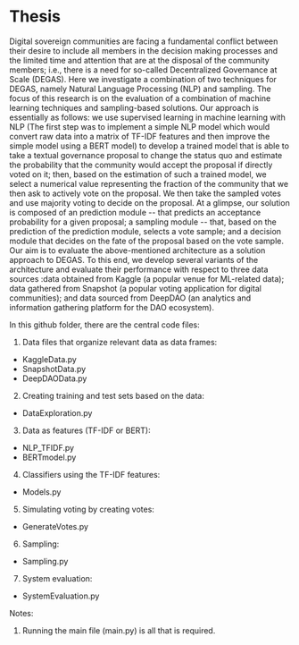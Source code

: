 # Thesis
Digital sovereign communities are facing a fundamental conflict between their desire to include all members in the decision making processes and the limited time and attention that are at the disposal of the community members; i.e., there is a need for so-called Decentralized Governance at Scale (DEGAS). Here we investigate a combination of two techniques for DEGAS, namely Natural Language Processing (NLP) and sampling. 
The focus of this research is on the evaluation of a combination of machine learning techniques and sampling-based solutions. Our approach is essentially as follows: we use supervised learning in machine learning with NLP (The first step was to implement a simple NLP model which would convert raw data into a matrix of TF-IDF features and then improve the simple model using a BERT model) to develop a trained model that is able to take a textual governance proposal to change the status quo and estimate the probability that the community would accept the proposal if directly voted on it; then, based on the estimation of such a trained model, we select a numerical value representing the fraction of the community that we then ask to actively vote on the proposal. We then take the sampled votes and use majority voting to decide on the proposal. At a glimpse, our solution is composed of an prediction module -- that predicts an acceptance probability for a given proposal; a sampling module -- that, based on the prediction of the prediction module, selects a vote sample; and a decision module that decides on the fate of the proposal based on the vote sample. 
Our aim is to evaluate the above-mentioned architecture as a solution approach to DEGAS. To this end, we develop several variants of the architecture and evaluate their performance with respect to three data sources  :data obtained from Kaggle (a popular venue for ML-related data); data gathered from Snapshot (a popular voting application for digital communities); and data sourced from DeepDAO (an  analytics and information gathering platform for the DAO ecosystem).


In this github folder, there are the central code files:

1. Data files that organize relevant data as data frames:
- KaggleData.py
- SnapshotData.py
- DeepDAOData.py
2. Creating training and test sets based on the data:
- DataExploration.py
3. Data as features (TF-IDF or BERT):
- NLP_TFIDF.py
- BERTmodel.py
4. Classifiers using the TF-IDF features:
- Models.py
5. Simulating voting by creating votes:
- GenerateVotes.py
6. Sampling:
- Sampling.py
7. System evaluation:
- SystemEvaluation.py

Notes:
1. Running the main file (main.py) is all that is required.
